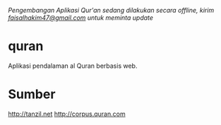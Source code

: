 *Pengembangan Aplikasi Qur'an sedang dilakukan secara offline, kirim faisalhakim47@gmail.com untuk meminta update*

# quran
Aplikasi pendalaman al Quran berbasis web.

# Sumber

http://tanzil.net
http://corpus.quran.com
